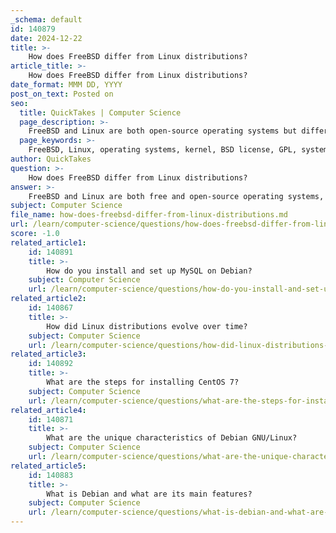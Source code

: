 ```yaml
---
_schema: default
id: 140879
date: 2024-12-22
title: >-
    How does FreeBSD differ from Linux distributions?
article_title: >-
    How does FreeBSD differ from Linux distributions?
date_format: MMM DD, YYYY
post_on_text: Posted on
seo:
  title: QuickTakes | Computer Science
  page_description: >-
    FreeBSD and Linux are both open-source operating systems but differ in kernel structure, licensing, system design, package management, hardware support, security features, and community engagement.
  page_keywords: >-
    FreeBSD, Linux, operating systems, kernel, BSD license, GPL, system design, package management, hardware support, security features, community support
author: QuickTakes
question: >-
    How does FreeBSD differ from Linux distributions?
answer: >-
    FreeBSD and Linux are both free and open-source operating systems, but they have several key differences that set them apart. Here are some of the main distinctions:\n\n1. **Kernel and Base System**: FreeBSD is based on the BSD (Berkeley Software Distribution) kernel, while Linux is based on the Linux kernel. This fundamental difference influences their architecture and design philosophies.\n\n2. **Licensing**: FreeBSD operates under the BSD license, which allows users significant freedom to use, modify, and distribute the source code without the obligation to share modifications. In contrast, Linux is typically distributed under the GNU General Public License (GPL), which requires that any modifications to the source code be made available under the same license.\n\n3. **System Design**: FreeBSD is known for its focus on performance and scalability, making it a popular choice for server environments and high-performance computing. It includes advanced networking features and the ZFS file system, which is praised for its robustness and data integrity. Linux, on the other hand, has a wider variety of distributions tailored for different use cases, from servers to desktops.\n\n4. **Package Management**: Linux distributions often use various package managers (like APT for Debian-based systems or YUM for Red Hat-based systems), while FreeBSD uses the `pkg` system for binary packages and the ports collection for building software from source. This can affect how software is installed and managed on each system.\n\n5. **Hardware Support**: Linux generally has broader support for newer hardware, especially graphics cards and exotic devices, due to its larger user base and community contributions. FreeBSD, however, is known for its strong support for network cards and server hardware.\n\n6. **Security Features**: Both operating systems have robust security features. FreeBSD includes the TrustedBSD MAC Framework and the Capsicum sandboxing framework, while Linux offers security modules like SELinux and AppArmor. FreeBSD's security focus is often highlighted as a key advantage in certain environments.\n\n7. **Community and Popularity**: Linux distributions are more widely used than FreeBSD, which can lead to more community support and resources available for troubleshooting and development. However, FreeBSD has a dedicated user base and is often chosen for specific applications where its strengths can be fully utilized.\n\nIn summary, while FreeBSD and Linux share similarities as Unix-like operating systems, they differ significantly in their kernel architecture, licensing, system design, package management, hardware support, security features, and community engagement. These differences can influence a user's choice depending on their specific needs and use cases.
subject: Computer Science
file_name: how-does-freebsd-differ-from-linux-distributions.md
url: /learn/computer-science/questions/how-does-freebsd-differ-from-linux-distributions
score: -1.0
related_article1:
    id: 140891
    title: >-
        How do you install and set up MySQL on Debian?
    subject: Computer Science
    url: /learn/computer-science/questions/how-do-you-install-and-set-up-mysql-on-debian
related_article2:
    id: 140867
    title: >-
        How did Linux distributions evolve over time?
    subject: Computer Science
    url: /learn/computer-science/questions/how-did-linux-distributions-evolve-over-time
related_article3:
    id: 140892
    title: >-
        What are the steps for installing CentOS 7?
    subject: Computer Science
    url: /learn/computer-science/questions/what-are-the-steps-for-installing-centos-7
related_article4:
    id: 140871
    title: >-
        What are the unique characteristics of Debian GNU/Linux?
    subject: Computer Science
    url: /learn/computer-science/questions/what-are-the-unique-characteristics-of-debian-gnulinux
related_article5:
    id: 140883
    title: >-
        What is Debian and what are its main features?
    subject: Computer Science
    url: /learn/computer-science/questions/what-is-debian-and-what-are-its-main-features
---
```


&nbsp;
